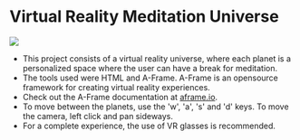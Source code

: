 # Virtual Reality Meditation Universe
<img src="https://imgur.com/vOY6zwf.png">

- This project consists of a virtual reality universe, where each planet is a personalized space where the user can have a break for meditation.
- The tools used were HTML and A-Frame. A-Frame is an opensource framework for creating virtual reality experiences.
- Check out the A-Frame documentation at <a href="https://aframe.io/">aframe.io</a>.
- To move between the planets, use the 'w', 'a', 's' and 'd' keys. To move the camera, left click and pan sideways.
- For a complete experience, the use of VR glasses is recommended.
